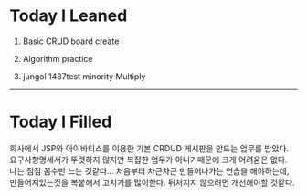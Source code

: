 Today I Leaned
=======

1. Basic CRUD board create
    
1. Algorithm practice
 1. jungol 1487test minority Multiply
  
  
  ******************
  
  
Today I Filled
=======

회사에서 JSP와 아이바티스를 이용한 기본 CRDUD 게시판을 만드는 업무를 받았다. 
요구사항명세서가 뚜렷하지 않지만 복잡한 업무가 아니기때문에 크게 어려움은 없다.   
나는 점점 꼼수만 느는 것같다... 처음부터 차근차근 만들어나가는 연습을 해야하는데, 만들어져있는것을 복붙해서 고치기를 많이한다.
뒤처지지 않으려면 개선해야할 것같다.
